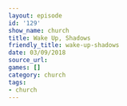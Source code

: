 ```yaml
---
layout: episode
id: '129'
show_name: church
title: Wake Up, Shadows
friendly_title: wake-up-shadows
date: 03/09/2018
source_url: 
games: []
category: church
tags:
- church
---
```

